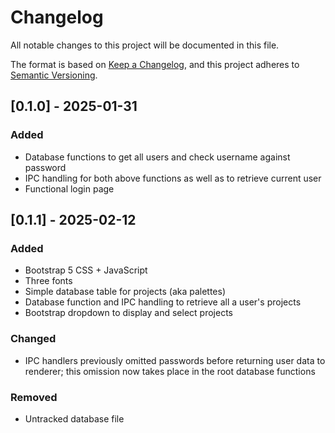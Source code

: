 # Changelog

All notable changes to this project will be documented in this file.

The format is based on [Keep a Changelog](https://keepachangelog.com/en/1.1.0/),
and this project adheres to [Semantic Versioning](https://semver.org/spec/v2.0.0.html).

## [0.1.0] - 2025-01-31

### Added
- Database functions to get all users and check username against password
- IPC handling for both above functions as well as to retrieve current user
- Functional login page

## [0.1.1] - 2025-02-12

### Added
- Bootstrap 5 CSS + JavaScript
- Three fonts
- Simple database table for projects (aka palettes)
- Database function and IPC handling to retrieve all a user's projects
- Bootstrap dropdown to display and select projects

### Changed
- IPC handlers previously omitted passwords before returning user data to renderer;
this omission now takes place in the root database functions

### Removed
- Untracked database file
